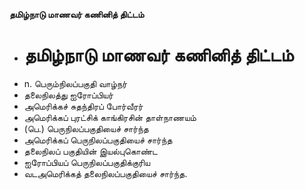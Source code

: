 **தமிழ்நாடு மாணவர் கணினித் திட்டம்**
- # தமிழ்நாடு மாணவர் கணினித் திட்டம்
- n. பெரும்நிலப்பகுதி வாழ்நர்
- தலைநிலத்து ஐரோப்பியர்
- அமெரிக்கச் சுதந்திரப் போர்வீரர்
- அமெரிக்கப் புரட்சிக் காங்கிரசின் தாள்நாணயம்
- (பெ.) பெருநிலப்பகுதியைச் சார்ந்த
- அமெரிக்கப் பெருநிலப்பகுதியைச் சார்ந்த
- தலைநிலப் பகுதியின் இயல்புகொண்ட
- ஐரோப்பியப் பெருநிலப்பகுதிக்குரிய
- வடஅமெரிக்கத் தலைநிலப்பகுதியைச் சார்ந்த.

